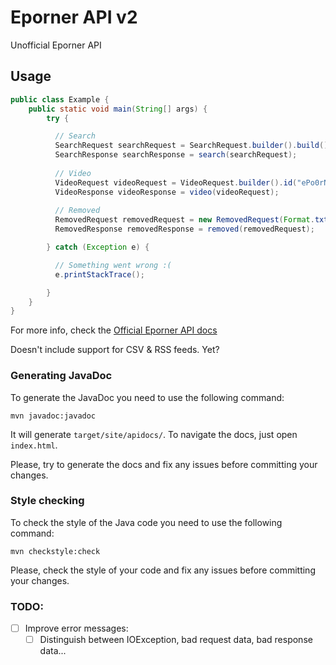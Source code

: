 # Eporner API v2

Unofficial Eporner API

## Usage

```java
public class Example {
    public static void main(String[] args) {
        try {

          // Search
          SearchRequest searchRequest = SearchRequest.builder().build();
          SearchResponse searchResponse = search(searchRequest);
          
          // Video
          VideoRequest videoRequest = VideoRequest.builder().id("ePo0rN3rAp1").build();
          VideoResponse videoResponse = video(videoRequest);
          
          // Removed
          RemovedRequest removedRequest = new RemovedRequest(Format.txt);
          RemovedResponse removedResponse = removed(removedRequest);

        } catch (Exception e) {

          // Something went wrong :(
          e.printStackTrace();

        }
    }
}
```

For more info, check the [Official Eporner API docs](https://www.eporner.com/api/v2/)

Doesn't include support for CSV & RSS feeds. Yet?

### Generating JavaDoc

To generate the JavaDoc you need to use the following command:

```
mvn javadoc:javadoc
```

It will generate `target/site/apidocs/`. To navigate the docs, just open `index.html`.

Please, try to generate the docs and fix any issues before committing your changes.

### Style checking

To check the style of the Java code you need to use the following command:

```
mvn checkstyle:check
```

Please, check the style of your code and fix any issues before committing your changes.

### TODO:

- [ ] Improve error messages:
    - [ ] Distinguish between IOException, bad request data, bad response data...
